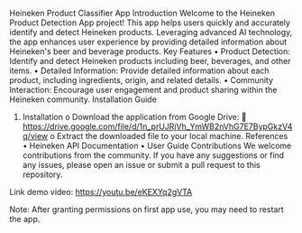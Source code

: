 Heineken Product Classifier App
Introduction
Welcome to the Heineken Product Detection App project! This app helps users quickly and accurately identify and detect Heineken products. Leveraging advanced AI technology, the app enhances user experience by providing detailed information about Heineken's beer and beverage products.
Key Features
•	Product Detection: Identify and detect Heineken products including beer, beverages, and other items.
•	Detailed Information: Provide detailed information about each product, including ingredients, origin, and related details.
•	Community Interaction: Encourage user engagement and product sharing within the Heineken community.
Installation Guide
1.	Installation
o	Download the application from Google Drive:
	https://drive.google.com/file/d/1n_prUJRjVh_YmWB2nVhG7E7BypGkzV4q/view
o	Extract the downloaded file to your local machine.
References
•	Heineken API Documentation
•	User Guide
Contributions
We welcome contributions from the community. If you have any suggestions or find any issues, please open an issue or submit a pull request to this repository.

Link demo video:
https://youtu.be/eKEXYq2gVTA

Note: After granting permissions on first app use, you may need to restart the app.
